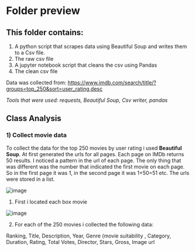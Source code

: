 # Folder preview

## This folder contains:
1) A python script that scrapes data using Beautiful Soup and writes them to a Csv file.    
3) The raw csv file 
4) A jupyter notebook script that cleans the csv using Pandas
5) The clean csv file

Data was collected from: https://www.imdb.com/search/title/?groups=top_250&sort=user_rating,desc

*Tools that were used: requests, Beautiful Soup, Csv writer, pandas*

## Class Analysis

### 1) Collect movie data

To collect the data for the top 250 movies by user rating i used **Beautiful Soup**. At first generated the urls for all pages. Each page on IMDb returns 50 results. I noticed a pattern in the url of each page. The only thing that was different was the number that indicated the first movie on each page. So in the first page it was 1, in the second page it was 1+50=51 etc. The urls were stored in a list.

![image](https://user-images.githubusercontent.com/72921465/119202280-1df09200-ba99-11eb-8f2d-e7c8121114fa.png)

1) First i located each box movie 

![image](https://user-images.githubusercontent.com/72921465/119202866-62c8f880-ba9a-11eb-943b-c583a81ce2ae.png)

2) For each of the 250 movies i collected the following data:

Ranking, Title, Description, Year, Genre (movie suitability , Category, Duration, Rating, Total Votes, Director, Stars, Gross, Image url

